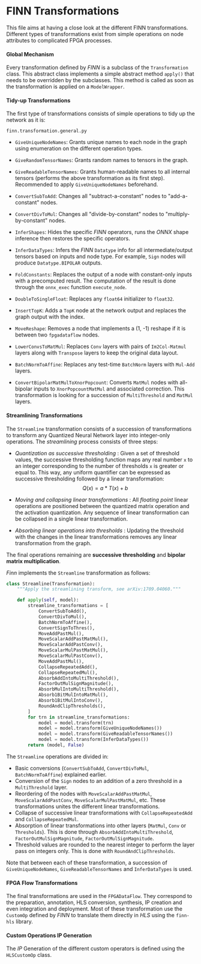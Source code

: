 # FINN Transformations

This file aims at having a close look at the different FINN transformations. Different types of transformations exist from simple operations on node attributes to complicated FPGA processes.

#### Global Mechanism

Every transformation defined by *FINN* is a subclass of the `Transformation` class. This abstract class implements a simple abstract method `apply()` that needs to be overridden by the subclasses. This method is called as soon as the transformation is applied on a `ModelWrapper`.

#### Tidy-up Transformations

The first type of transformations consists of simple operations to tidy up the network as it is:

`finn.transformation.general.py`

- `GiveUniqueNodeNames`: Grants unique names to each node in the graph using enumeration on the different operation types.
- `GiveRandomTensorNames`: Grants random names to tensors in the graph.
- `GiveReadableTensorNames`: Grants human-readable names to all internal tensors (performs the above transformation as its first step). Recommended to apply `GiveUniqueNodeNames` beforehand.
- `ConvertSubToAdd`: Changes all "subtract-a-constant" nodes to "add-a-constant" nodes.
- `ConvertDivToMul`: Changes all "divide-by-constant" nodes to "multiply-by-constant" nodes.



- `InferShapes`: Hides the specific *FINN* operators, runs the *ONNX* shape inference then restores the specific operators.

- `InferDataTypes`: Infers the *FINN* `Datatype` info for all intermediate/output tensors based on inputs and node type. For example, `Sign` nodes will  produce `Datatype.BIPOLAR` outputs.

- `FoldConstants`: Replaces the output of a node with constant-only inputs with a precomputed result. The computation of the result is done through the `onnx_exec` function `execute_node`.

- `DoubleToSingleFloat`: Replaces any `float64` initializer to `float32`.

- `InsertTopK`: Adds a `TopK` node at the network output and replaces the graph output with the index.
- `MoveReshape`: Removes a node that implements a (1, -1) reshape if it is between two `fpgadataflow` nodes.
- `LowerConvsToMatMul`: Replaces `Conv` layers with pairs of `Im2Col-Matmul` layers along with `Transpose` layers to keep the original data layout.
- `BatchNormToAffine`: Replaces any test-time `BatchNorm` layers with `Mul-Add` layers.
- `ConvertBipolarMatMulToXnorPopcount`: Converts `MatMul` nodes with all-bipolar inputs to `XnorPopcountMatMul` and associated correction. This transformation is looking for a succession of `MultiThreshold` and `MatMul` layers.

#### Streamlining Transformations

The `Streamline` transformation consists of a succession of transformations to transform any Quantized Neural Network layer into integer-only operations. The *streamlining* process consists of three steps:

- *Quantization as successive thresholding* : Given a set of threshold values, the successive thresholding function maps any real number `x` to an integer corresponding to the number of thresholds `x` is greater or equal to. This way, any uniform quantifier can be expressed as successive thresholding followed by a linear transformation: 
  $$
  Q(x) = a*T(x) + b
  $$
  

- *Moving and collapsing linear transformations* : All *floating point* linear operations are positioned between the quantized matrix operation and the activation quantization. Any sequence of linear transformation can be collapsed in a single linear transformation. 

- *Absorbing linear operations into thresholds* : Updating the threshold with the changes in the linear transformations removes any linear transformation from the graph. 

The final operations remaining are **successive thresholding** and **bipolar matrix multiplication**. 

*Finn* implements the `Streamline` transformation as follows:

```python
class Streamline(Transformation):
    """Apply the streamlining transform, see arXiv:1709.04060."""

    def apply(self, model):
        streamline_transformations = [
            ConvertSubToAdd(),
            ConvertDivToMul(),
            BatchNormToAffine(),
            ConvertSignToThres(),
            MoveAddPastMul(),
            MoveScalarAddPastMatMul(),
            MoveScalarAddPastConv(),
            MoveScalarMulPastMatMul(),
            MoveScalarMulPastConv(),
            MoveAddPastMul(),
            CollapseRepeatedAdd(),
            CollapseRepeatedMul(),
            AbsorbAddIntoMultiThreshold(),
            FactorOutMulSignMagnitude(),
            AbsorbMulIntoMultiThreshold(),
            Absorb1BitMulIntoMatMul(),
            Absorb1BitMulIntoConv(),
            RoundAndClipThresholds(),
        ]
        for trn in streamline_transformations:
            model = model.transform(trn)
            model = model.transform(GiveUniqueNodeNames())
            model = model.transform(GiveReadableTensorNames())
            model = model.transform(InferDataTypes())
        return (model, False)
```

The `Streamline` operations are divided in:

- Basic conversions (`ConvertSubToAdd`, `ConvertDivToMul`, `BatchNormToAffine`) explained earlier.
- Conversion of the `Sign` nodes to an addition of a zero threshold in a `MultiThreshold` layer.
- Reordering of the nodes with `MoveScalarAddPastMatMul`, `MoveScalarAddPastConv`, `MoveScalarMulPastMatMul`, etc. These transformations unites the different linear transformations.
- Collapse of successive linear transformations with `CollapseRepeatedAdd` and `CollapseRepeatedMul`.
- Absorption of linear transformations into other layers (`MatMul`, `Conv` or `Thresholds`). This is done through `AbsorbAddIntoMultiThreshold`, `FactorOutMulSignMagnitude`, `FactorOutMulSignMagnitude`. 
- Threshold values are rounded to the nearest integer to perform the layer pass on integers only. This is done with `RoundAndClipThresholds`.

Note that between each of these transformation, a succession of `GiveUniqueNodeNames`, `GiveReadableTensorNames` and `InferDataTypes` is used. 

#### FPGA Flow Transformations

The final transformations are used in the `FPGADataFlow`. They correspond to the preparation, annotation, HLS conversion, synthesis, IP creation and even integration and deployment. Most of these transformation use the `CustomOp` defined by *FINN* to translate them directly in *HLS* using  the `finn-hls` library.



#### Custom Operations IP Generation

The *IP* Generation of the different custom operators is defined using the `HLSCustomOp` class.